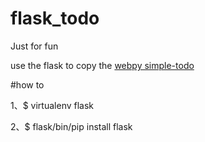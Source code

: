 # flask_todo

Just for fun

use the flask to copy the [webpy simple-todo](http://simple-is-better.com/news/309)


#how to

1、$ virtualenv flask

2、$ flask/bin/pip install flask
